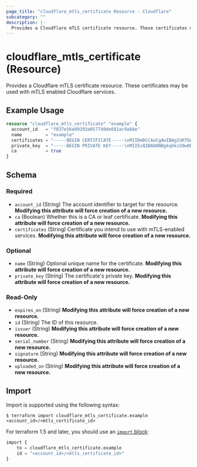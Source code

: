 ```yaml
---
page_title: "cloudflare_mtls_certificate Resource - Cloudflare"
subcategory: ""
description: |-
  Provides a Cloudflare mTLS certificate resource. These certificates may be used with mTLS enabled Cloudflare services.
---
```


# cloudflare_mtls_certificate (Resource)

Provides a Cloudflare mTLS certificate resource. These certificates may be used with mTLS enabled Cloudflare services.

## Example Usage

```terraform
resource "cloudflare_mtls_certificate" "example" {
  account_id   = "f037e56e89293a057740de681ac9abbe"
  name         = "example"
  certificates = "-----BEGIN CERTIFICATE-----\nMIIDmDCCAoCgAwIBAgIUKTOAZNj...i4JhqeoTewsxndhDDE\n-----END CERTIFICATE-----"
  private_key  = "-----BEGIN PRIVATE KEY-----\nMIIEvQIBADANBgkqhkiG9w0BAQE...1IS3EnQRrz6WMYA=\n-----END PRIVATE KEY-----"
  ca           = true
}
```
<!-- schema generated by tfplugindocs -->
## Schema

### Required

- `account_id` (String) The account identifier to target for the resource. **Modifying this attribute will force creation of a new resource.**
- `ca` (Boolean) Whether this is a CA or leaf certificate. **Modifying this attribute will force creation of a new resource.**
- `certificates` (String) Certificate you intend to use with mTLS-enabled services. **Modifying this attribute will force creation of a new resource.**

### Optional

- `name` (String) Optional unique name for the certificate. **Modifying this attribute will force creation of a new resource.**
- `private_key` (String) The certificate's private key. **Modifying this attribute will force creation of a new resource.**

### Read-Only

- `expires_on` (String) **Modifying this attribute will force creation of a new resource.**
- `id` (String) The ID of this resource.
- `issuer` (String) **Modifying this attribute will force creation of a new resource.**
- `serial_number` (String) **Modifying this attribute will force creation of a new resource.**
- `signature` (String) **Modifying this attribute will force creation of a new resource.**
- `uploaded_on` (String) **Modifying this attribute will force creation of a new resource.**

## Import

Import is supported using the following syntax:

```shell
$ terraform import cloudflare_mtls_certificate.example <account_id>/<mtls_certificate_id>
```

For terraform 1.5 and later, you should use an [`import` block](https://developer.hashicorp.com/terraform/language/import):
```terraform
import {
    to = cloudflare_mtls_certificate.example
    id = "<account_id>/<mtls_certificate_id>"
}
```
